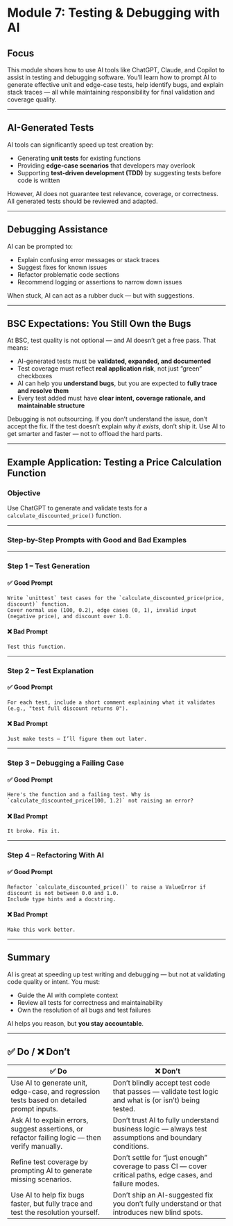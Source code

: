 # Module 7: Testing & Debugging with AI

## Focus  
This module shows how to use AI tools like ChatGPT, Claude, and Copilot to assist in testing and debugging software. You’ll learn how to prompt AI to generate effective unit and edge-case tests, help identify bugs, and explain stack traces — all while maintaining responsibility for final validation and coverage quality.

---

## AI-Generated Tests  
AI tools can significantly speed up test creation by:

- Generating **unit tests** for existing functions  
- Providing **edge-case scenarios** that developers may overlook  
- Supporting **test-driven development (TDD)** by suggesting tests before code is written

However, AI does not guarantee test relevance, coverage, or correctness. All generated tests should be reviewed and adapted.

---

## Debugging Assistance  
AI can be prompted to:

- Explain confusing error messages or stack traces  
- Suggest fixes for known issues  
- Refactor problematic code sections  
- Recommend logging or assertions to narrow down issues

When stuck, AI can act as a rubber duck — but with suggestions.

---

## BSC Expectations: You Still Own the Bugs  
At BSC, test quality is not optional — and AI doesn’t get a free pass. That means:

- AI-generated tests must be **validated, expanded, and documented**  
- Test coverage must reflect **real application risk**, not just “green” checkboxes  
- AI can help you **understand bugs**, but you are expected to **fully trace and resolve them**  
- Every test added must have **clear intent, coverage rationale, and maintainable structure**

Debugging is not outsourcing. If you don’t understand the issue, don’t accept the fix. If the test doesn’t explain *why it exists*, don’t ship it. Use AI to get smarter and faster — not to offload the hard parts.

---

## Example Application: Testing a Price Calculation Function

### Objective  
Use ChatGPT to generate and validate tests for a `calculate_discounted_price()` function.

---

### Step-by-Step Prompts with Good and Bad Examples

---

### Step 1 – **Test Generation**

#### ✅ Good Prompt
```
Write `unittest` test cases for the `calculate_discounted_price(price, discount)` function.
Cover normal use (100, 0.2), edge cases (0, 1), invalid input (negative price), and discount over 1.0.
```

#### ❌ Bad Prompt
```
Test this function.
```

---

### Step 2 – **Test Explanation**

#### ✅ Good Prompt
```
For each test, include a short comment explaining what it validates (e.g., "test full discount returns 0").
```

#### ❌ Bad Prompt
```
Just make tests — I’ll figure them out later.
```

---

### Step 3 – **Debugging a Failing Case**

#### ✅ Good Prompt
```
Here's the function and a failing test. Why is `calculate_discounted_price(100, 1.2)` not raising an error?
```

#### ❌ Bad Prompt
```
It broke. Fix it.
```

---

### Step 4 – **Refactoring With AI**

#### ✅ Good Prompt
```
Refactor `calculate_discounted_price()` to raise a ValueError if discount is not between 0.0 and 1.0.
Include type hints and a docstring.
```

#### ❌ Bad Prompt
```
Make this work better.
```

---

## Summary  
AI is great at speeding up test writing and debugging — but not at validating code quality or intent. You must:

- Guide the AI with complete context  
- Review all tests for correctness and maintainability  
- Own the resolution of all bugs and test failures  

AI helps you reason, but **you stay accountable**.

---

## ✅ Do / ❌ Don’t

| ✅ **Do**                                                                                          | ❌ **Don’t**                                                                                         |
|----------------------------------------------------------------------------------------------------|-------------------------------------------------------------------------------------------------------|
| Use AI to generate unit, edge-case, and regression tests based on detailed prompt inputs.          | Don’t blindly accept test code that passes — validate test logic and what is (or isn’t) being tested. |
| Ask AI to explain errors, suggest assertions, or refactor failing logic — then verify manually.    | Don’t trust AI to fully understand business logic — always test assumptions and boundary conditions.  |
| Refine test coverage by prompting AI to generate missing scenarios.                                | Don’t settle for “just enough” coverage to pass CI — cover critical paths, edge cases, and failure modes. |
| Use AI to help fix bugs faster, but fully trace and test the resolution yourself.                   | Don’t ship an AI-suggested fix you don’t fully understand or that introduces new blind spots.         |
